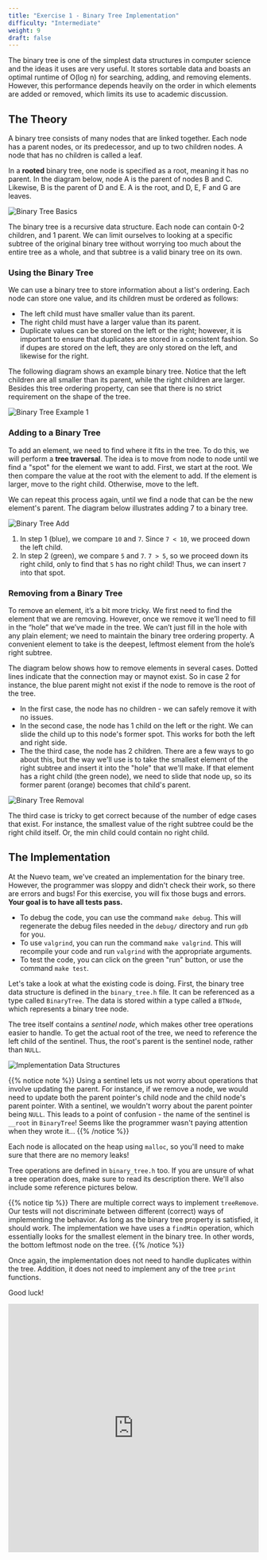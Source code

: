 ```yaml
---
title: "Exercise 1 - Binary Tree Implementation"
difficulty: "Intermediate"
weight: 9
draft: false
---
```


The binary tree is one of the simplest data structures in computer science and the ideas it uses are very useful. It stores sortable data and boasts an optimal runtime of O(log n) for searching, adding, and removing elements. However, this performance depends heavily on the order in which elements are added or removed, which limits its use to academic discussion.

## The Theory

A binary tree consists of many nodes that are linked together. Each node has a parent nodes, or its predecessor, and up to two children nodes. A node that has no children is called a leaf. 

In a **rooted** binary tree, one node is specified as a root, meaning it has no parent. In the diagram below, node A is the parent of nodes B and C. Likewise, B is the parent  of D and E. A is the root, and D, E, F and G are leaves.

![Binary Tree Basics](../resources/e1-01.png) 

The binary tree is a recursive data structure. Each node can contain 0-2 children, and 1 parent. We can limit ourselves to looking at a specific subtree of the original binary tree without worrying too much about the entire tree as a whole, and that subtree is a valid binary tree on its own.

### Using the Binary Tree

We can use a binary tree to store information about a list's ordering. Each node can store one value, and its children must be ordered as follows:
- The left child must have smaller value than its parent.
- The right child must have a larger value than its parent.
- Duplicate values can be stored on the left or the right; however, it is important to ensure that duplicates are stored in a consistent fashion. So if dupes are stored on the left, they are only stored on the left, and likewise for the right.

The following diagram shows an example binary tree. Notice that the left children are all smaller than its parent, while the right children are larger. Besides this tree ordering property, can see that there is no strict requirement on the shape of the tree.

![Binary Tree Example 1](../resources/e1-02.png) 

### Adding to a Binary Tree

To add an element, we need to find where it fits in the tree. To do this, we will perform a **tree traversal**. The idea is to move from node to node until we find a "spot" for the element we want to add. First, we start at the root. We then compare the value at the root with the element to add. If the element is larger, move to the right child. Otherwise, move to the left.

We can repeat this process again, until we find a node that can be the new element's parent. The diagram below illustrates adding 7 to a binary tree.

![Binary Tree Add](../resources/e1-03.png)

1. In step 1 (blue), we compare `10` and `7`. Since `7 < 10`, we proceed down the left child.
2. In step 2 (green), we compare `5` and `7`. `7 > 5`, so we proceed down its right child, only to find that `5` has no right child! Thus, we can insert `7` into that spot.

### Removing from a Binary Tree

To remove an element, it’s a bit more tricky. We first need to find the element that we are removing. However, once we remove it we’ll need to fill in the “hole” that we’ve made in the tree. We can’t just fill in the hole with any plain element; we need to maintain the binary tree ordering property. A convenient element to take is the deepest, leftmost element from the hole’s right subtree.

The diagram below shows how to remove elements in several cases. Dotted lines indicate that the connection may or maynot exist. So in case 2 for instance, the blue parent might not exist if the node to remove is the root of the tree.
- In the first case, the node has no children - we can safely remove it with no issues.
- In the second case, the node has 1 child on the left or the right. We can slide the child up to this node's former spot. This works for both the left and right side.
- The the third case, the node has 2 children. There are a few ways to go about this, but the way we'll use is to take the smallest element of the right subtree and insert it into the "hole" that we'll make. If that element has a right child (the green node), we need to slide that node up, so its former parent (orange) becomes that child's parent.

![Binary Tree Removal](../resources/e1-04.png)

The third case is tricky to get correct because of the number of edge cases that exist. For instance, the smallest value of the right subtree could be the right child itself. Or, the min child could contain no right child.

## The Implementation

At the Nuevo team, we've created an implementation for the binary tree. However, the programmer was sloppy and didn't check their work, so there are errors and bugs! For this exercise, you will fix those bugs and errors. **Your goal is to have all tests pass.**

* To debug the code, you can use the command `make debug`. This will regenerate the debug files needed in the `debug/` directory and run `gdb` for you.
* To use `valgrind`, you can run the command `make valgrind`. This will recompile your code and run `valgrind` with the appropriate arguments.
* To test the code, you can click on the green "run" button, or use the command `make test`.

Let's take a look at what the existing code is doing. First, the binary tree data structure is defined in the `binary_tree.h` file. It can be referenced as a type called `BinaryTree`. The data is stored within a type called a `BTNode`, which represents a binary tree node. 

The tree itself contains a *sentinel node*, which makes other tree operations easier to handle. To get the actual root of the tree, we need to reference the left child of the sentinel. Thus, the root's parent is the sentinel node, rather than `NULL`.

![Implementation Data Structures](../resources/e1-05.png)

{{% notice note %}}
Using a sentinel lets us not worry about operations that involve updating the parent. For instance, if we remove a node, we would need to update both the parent pointer's child node and the child node's parent pointer. With a sentinel, we wouldn't worry about the parent pointer being `NULL`. This leads to a point of confusion - the name of the sentinel is `__root` in `BinaryTree`! Seems like the programmer wasn't paying attention when they wrote it...
{{% /notice %}}

Each node is allocated on the heap using `malloc`, so you'll need to make sure that there are no memory leaks! 

Tree operations are defined in `binary_tree.h` too. If you are unsure of what a tree operation does, make sure to read its description there. We'll also include some reference pictures below. 

{{% notice tip %}}
There are multiple correct ways to implement `treeRemove`. Our tests will not discriminate between different (correct) ways of implementing the behavior. As long as the binary tree property is satisfied, it should work. The implementation we have uses a `findMin` operation, which essentially looks for the smallest element in the binary tree. In other words, the bottom leftmost node on the tree.
{{% /notice %}}

Once again, the implementation does not need to handle duplicates within the tree. Addition, it does not need to implement any of the tree `print` functions. 

Good luck!

<iframe height="500px" width="100%" src="https://replit.com/@nuevofoundation/Debugging-Exercise-1#binary_tree.c" scrolling="no" frameborder="no" allowtransparency="true" allowfullscreen="true" sandbox="allow-forms allow-pointer-lock allow-popups allow-same-origin allow-scripts allow-modals"></iframe>

